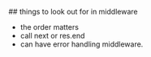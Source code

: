 ## things to look out for in middleware
- the order matters
- call next or res.end
- can have error handling middleware.

